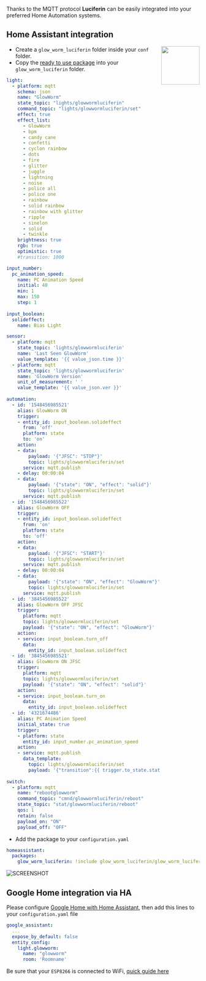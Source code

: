 Thanks to the MQTT protocol **Luciferin** can be easily integrated into your preferred Home Automation systems.

## Home Assistant integration
<img align="right" width="100" height="100" src="https://avatars3.githubusercontent.com/u/13844975?s=200&v=4">  

- Create a `glow_worm_luciferin` folder inside your `conf` folder.
- Copy the [ready to use package](https://github.com/sblantipodi/glow_worm_luciferin/blob/master/home_assistant_glow_worm_package.yaml) into your `glow_worm_luciferin` folder.

```yaml
light:
  - platform: mqtt
    schema: json
    name: "GlowWorm"
    state_topic: "lights/glowwormluciferin"
    command_topic: "lights/glowwormluciferin/set"
    effect: true
    effect_list:
      - GlowWorm
      - bpm
      - candy cane  
      - confetti  
      - cyclon rainbow  
      - dots  
      - fire  
      - glitter  
      - juggle  
      - lightning
      - noise  
      - police all  
      - police one  
      - rainbow  
      - solid rainbow
      - rainbow with glitter  
      - ripple  
      - sinelon  
      - solid  
      - twinkle  
    brightness: true
    rgb: true
    optimistic: true
    #transition: 1000

input_number:
  pc_animation_speed:
    name: PC Animation Speed
    initial: 40
    min: 1
    max: 150
    step: 1
    
input_boolean:
  solideffect:
    name: Bias Light

sensor:
  - platform: mqtt
    state_topic: 'lights/glowwormluciferin'
    name: 'Last Seen GlowWorm'
    value_template: '{{ value_json.time }}'    
  - platform: mqtt
    state_topic: 'lights/glowwormluciferin'
    name: 'GlowWorm Version'
    unit_of_measurement: ' '
    value_template: '{{ value_json.ver }}'   
    
automation:
  - id: '1548456985521'
    alias: GlowWorm ON
    trigger:
    - entity_id: input_boolean.solideffect
      from: 'off'
      platform: state
      to: 'on'
    action:
    - data:
        payload: '{"JFSC": "STOP"}'
        topic: lights/glowwormluciferin/set
      service: mqtt.publish    
    - delay: 00:00:04
    - data:
        payload: '{"state": "ON", "effect": "solid"}'
        topic: lights/glowwormluciferin/set
      service: mqtt.publish
  - id: '1548456985522'
    alias: GlowWorm OFF
    trigger:
    - entity_id: input_boolean.solideffect
      from: 'on'
      platform: state
      to: 'off'
    action:
    - data:
        payload: '{"JFSC": "START"}'
        topic: lights/glowwormluciferin/set
      service: mqtt.publish    
    - delay: 00:00:04    
    - data:
        payload: '{"state": "ON", "effect": "GlowWorm"}'
        topic: lights/glowwormluciferin/set
      service: mqtt.publish
  - id: '3845456985522'
    alias: GlowWorm OFF JFSC
    trigger:
      platform: mqtt
      topic: lights/glowwormluciferin/set
      payload: '{"state": "ON", "effect": "GlowWorm"}'
    action:
    - service: input_boolean.turn_off
      data:
        entity_id: input_boolean.solideffect
  - id: '3845456985521'
    alias: GlowWorm ON JFSC
    trigger:
      platform: mqtt
      topic: lights/glowwormluciferin/set
      payload: '{"state": "ON", "effect": "solid"}'
    action:
    - service: input_boolean.turn_on
      data:
        entity_id: input_boolean.solideffect        
  - id: '4321674486'
    alias: PC Animation Speed
    initial_state: true
    trigger:
    - platform: state
      entity_id: input_number.pc_animation_speed
    action:
    - service: mqtt.publish
      data_template:
        topic: lights/glowwormluciferin/set
        payload: '{"transition":{{ trigger.to_state.state | int }}}'
        
switch:
  - platform: mqtt
    name: "rebootglowworm"
    command_topic: "cmnd/glowwormluciferin/reboot"
    state_topic: "stat/glowwormluciferin/reboot"
    qos: 1
    retain: false
    payload_on: "ON"
    payload_off: "OFF"  
```

- Add the package to your `configuration.yaml`
```yaml
homeassistant:
  packages:
    glow_worm_luciferin: !include glow_worm_luciferin/glow_worm_luciferin.yaml
```
  
![SCREENSHOT](https://github.com/sblantipodi/pc_ambilight/blob/master/data/img/HA_mobile_client_screenshot.jpg)
  
## Google Home integration via HA
Please configure [Google Home with Home Assistant](https://www.home-assistant.io/integrations/google_assistant),
then add this lines to your `configuration.yaml` file

```yaml
google_assistant:
  ...
  expose_by_default: false
  entity_config:
    light.glowworm:
      name: "glowworm"
      room: 'Roomname'
```  
  
Be sure that your `ESP8266` is connected to WiFi, [quick guide here](https://github.com/sblantipodi/firefly_luciferin/wiki/Remote-Access)